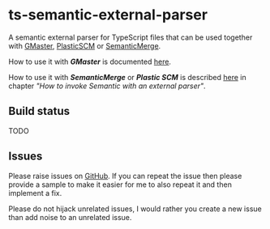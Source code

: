 # ts-semantic-external-parser
A semantic external parser for TypeScript files that can be used together with [GMaster](https://gmaster.io), [PlasticSCM](https://www.plasticscm.com) or [SemanticMerge](https://semanticmerge.com/).

How to use it with _**GMaster**_ is documented [here](http://blog.gmaster.io/2018/03/using-external-parsers-with-gmaster.html).

How to use it with _**SemanticMerge**_ or _**Plastic SCM**_ is described [here](https://users.semanticmerge.com/documentation/external-parsers/external-parsers-guide.shtml) in chapter _"How to invoke Semantic with an external parser"_.

## Build status
TODO

## Issues
Please raise issues on [GitHub](https://github.com/RalfKoban/ts-semantic-external-parser/issues).
If you can repeat the issue then please provide a sample to make it easier for me to also repeat it and then implement a fix.

Please do not hijack unrelated issues, I would rather you create a new issue than add noise to an unrelated issue.

